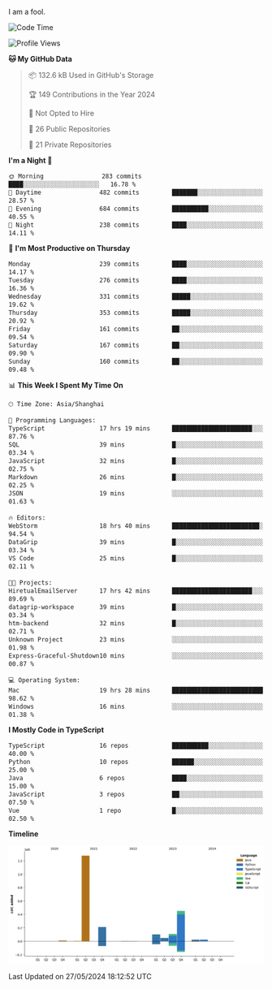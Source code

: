 I am a fool.

<!--START_SECTION:waka-->
![Code Time](http://img.shields.io/badge/Code%20Time-1%2C464%20hrs%203%20mins-blue)

![Profile Views](http://img.shields.io/badge/Profile%20Views-0-blue)

**🐱 My GitHub Data** 

> 📦 132.6 kB Used in GitHub's Storage 
 > 
> 🏆 149 Contributions in the Year 2024
 > 
> 🚫 Not Opted to Hire
 > 
> 📜 26 Public Repositories 
 > 
> 🔑 21 Private Repositories 
 > 
**I'm a Night 🦉** 

```text
🌞 Morning                283 commits         ████░░░░░░░░░░░░░░░░░░░░░   16.78 % 
🌆 Daytime                482 commits         ███████░░░░░░░░░░░░░░░░░░   28.57 % 
🌃 Evening                684 commits         ██████████░░░░░░░░░░░░░░░   40.55 % 
🌙 Night                  238 commits         ████░░░░░░░░░░░░░░░░░░░░░   14.11 % 
```
📅 **I'm Most Productive on Thursday** 

```text
Monday                   239 commits         ████░░░░░░░░░░░░░░░░░░░░░   14.17 % 
Tuesday                  276 commits         ████░░░░░░░░░░░░░░░░░░░░░   16.36 % 
Wednesday                331 commits         █████░░░░░░░░░░░░░░░░░░░░   19.62 % 
Thursday                 353 commits         █████░░░░░░░░░░░░░░░░░░░░   20.92 % 
Friday                   161 commits         ██░░░░░░░░░░░░░░░░░░░░░░░   09.54 % 
Saturday                 167 commits         ██░░░░░░░░░░░░░░░░░░░░░░░   09.90 % 
Sunday                   160 commits         ██░░░░░░░░░░░░░░░░░░░░░░░   09.48 % 
```


📊 **This Week I Spent My Time On** 

```text
🕑︎ Time Zone: Asia/Shanghai

💬 Programming Languages: 
TypeScript               17 hrs 19 mins      ██████████████████████░░░   87.76 % 
SQL                      39 mins             █░░░░░░░░░░░░░░░░░░░░░░░░   03.34 % 
JavaScript               32 mins             █░░░░░░░░░░░░░░░░░░░░░░░░   02.75 % 
Markdown                 26 mins             █░░░░░░░░░░░░░░░░░░░░░░░░   02.25 % 
JSON                     19 mins             ░░░░░░░░░░░░░░░░░░░░░░░░░   01.63 % 

🔥 Editors: 
WebStorm                 18 hrs 40 mins      ████████████████████████░   94.54 % 
DataGrip                 39 mins             █░░░░░░░░░░░░░░░░░░░░░░░░   03.34 % 
VS Code                  25 mins             █░░░░░░░░░░░░░░░░░░░░░░░░   02.11 % 

🐱‍💻 Projects: 
HiretualEmailServer      17 hrs 42 mins      ██████████████████████░░░   89.69 % 
datagrip-workspace       39 mins             █░░░░░░░░░░░░░░░░░░░░░░░░   03.34 % 
htm-backend              32 mins             █░░░░░░░░░░░░░░░░░░░░░░░░   02.71 % 
Unknown Project          23 mins             ░░░░░░░░░░░░░░░░░░░░░░░░░   01.98 % 
Express-Graceful-Shutdown10 mins             ░░░░░░░░░░░░░░░░░░░░░░░░░   00.87 % 

💻 Operating System: 
Mac                      19 hrs 28 mins      █████████████████████████   98.62 % 
Windows                  16 mins             ░░░░░░░░░░░░░░░░░░░░░░░░░   01.38 % 
```

**I Mostly Code in TypeScript** 

```text
TypeScript               16 repos            ██████████░░░░░░░░░░░░░░░   40.00 % 
Python                   10 repos            ██████░░░░░░░░░░░░░░░░░░░   25.00 % 
Java                     6 repos             ████░░░░░░░░░░░░░░░░░░░░░   15.00 % 
JavaScript               3 repos             ██░░░░░░░░░░░░░░░░░░░░░░░   07.50 % 
Vue                      1 repo              █░░░░░░░░░░░░░░░░░░░░░░░░   02.50 % 
```



**Timeline**

![Lines of Code chart](https://raw.githubusercontent.com/VeejaLiu/VeejaLiu/master/assets/bar_graph.png)


 Last Updated on 27/05/2024 18:12:52 UTC
<!--END_SECTION:waka-->
